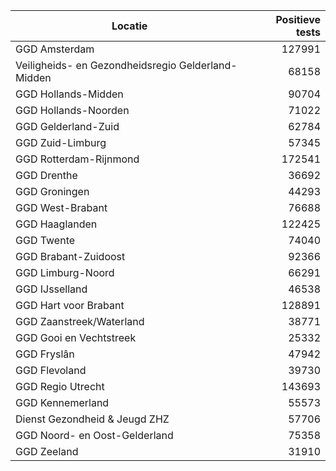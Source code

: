 | Locatie | Positieve tests |
|---------|----------------:|
| GGD Amsterdam                            | 127991 |
| Veiligheids- en Gezondheidsregio Gelderland-Midden | 68158 |
| GGD Hollands-Midden                      | 90704 |
| GGD Hollands-Noorden                     | 71022 |
| GGD Gelderland-Zuid                      | 62784 |
| GGD Zuid-Limburg                         | 57345 |
| GGD Rotterdam-Rijnmond                   | 172541 |
| GGD Drenthe                              | 36692 |
| GGD Groningen                            | 44293 |
| GGD West-Brabant                         | 76688 |
| GGD Haaglanden                           | 122425 |
| GGD Twente                               | 74040 |
| GGD Brabant-Zuidoost                     | 92366 |
| GGD Limburg-Noord                        | 66291 |
| GGD IJsselland                           | 46538 |
| GGD Hart voor Brabant                    | 128891 |
| GGD Zaanstreek/Waterland                 | 38771 |
| GGD Gooi en Vechtstreek                  | 25332 |
| GGD Fryslân                              | 47942 |
| GGD Flevoland                            | 39730 |
| GGD Regio Utrecht                        | 143693 |
| GGD Kennemerland                         | 55573 |
| Dienst Gezondheid & Jeugd ZHZ            | 57706 |
| GGD Noord- en Oost-Gelderland            | 75358 |
| GGD Zeeland                              | 31910 |
